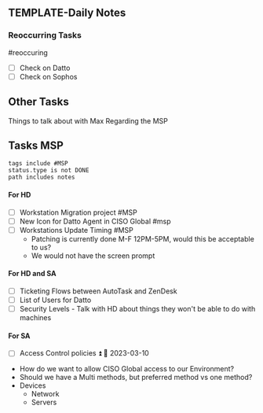 ## TEMPLATE-Daily Notes

### Reoccurring Tasks

#reoccuring

- [ ] Check on Datto
- [ ] Check on Sophos

## Other Tasks

Things to talk about with Max Regarding the MSP
## Tasks MSP
```tasks
tags include #MSP 
status.type is not DONE
path includes notes
```

#### For HD
- [ ] Workstation Migration project #MSP 
- [ ] New Icon for Datto Agent in CISO Global #msp
- [ ] Workstations Update Timing #MSP 
	- Patching is currently done M-F 12PM-5PM, would this be acceptable to us?
	- We would not have the screen prompt

#### For HD and SA
- [ ] Ticketing Flows between AutoTask and ZenDesk
- [ ] List of Users for Datto
- [ ] Security Levels - Talk with HD about things they won't be able to do with machines

#### For SA
- [ ] Access Control policies ⏫ 📅 2023-03-10
* How do we want to allow CISO Global access to our Environment? 
* Should we have a Multi methods, but preferred method vs one method?
* Devices
	* Network
	* Servers
